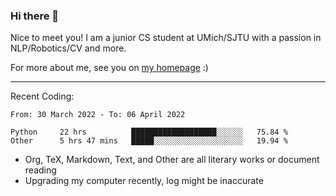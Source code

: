 ### Hi there 👋

Nice to meet you! I am a junior CS student at UMich/SJTU with a passion in NLP/Robotics/CV and more. 

For more about me, see you on [my homepage](https://jiayipan.me) :)

---

Recent Coding:
<!--START_SECTION:waka-->

```text
From: 30 March 2022 - To: 06 April 2022

Python     22 hrs          ███████████████████░░░░░░   75.84 %
Other      5 hrs 47 mins   █████░░░░░░░░░░░░░░░░░░░░   19.94 %
```

<!--END_SECTION:waka-->
- Org, TeX, Markdown, Text, and Other are all literary works or document reading
- Upgrading my computer recently, log might be inaccurate
